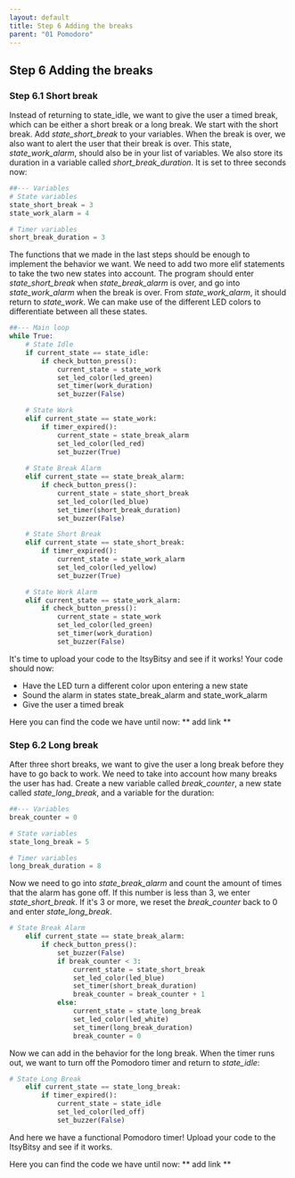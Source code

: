 ```yaml
---
layout: default
title: Step 6 Adding the breaks
parent: "01 Pomodoro"
---
```


## Step 6 Adding the breaks
### Step 6.1 Short break
Instead of returning to state_idle, we want to give the user a timed break, which can be either a short break or a long break. We start with the short break. Add *state_short_break* to your variables. When the break is over, we also want to alert the user that their break is over. This state, *state_work_alarm*, should also be in your list of variables. We also store its duration in a variable called *short_break_duration*. It is set to three seconds now:

```python
##--- Variables
# State variables
state_short_break = 3
state_work_alarm = 4

# Timer variables
short_break_duration = 3

```

The functions that we made in the last steps should be enough to implement the behavior we want. We need to add two more elif statements to take the two new states into account. The program should enter *state_short_break* when *state_break_alarm* is over, and go into *state_work_alarm* when the break is over. From *state_work_alarm*, it should return to *state_work*. We can make use of the different LED colors to differentiate between all these states. 

```python
##--- Main loop
while True:
    # State Idle
    if current_state == state_idle:
        if check_button_press():
            current_state = state_work
            set_led_color(led_green)
            set_timer(work_duration)
            set_buzzer(False)

    # State Work
    elif current_state == state_work:
        if timer_expired():
            current_state = state_break_alarm
            set_led_color(led_red)
            set_buzzer(True)
    
    # State Break Alarm
    elif current_state == state_break_alarm:
        if check_button_press():
            current_state = state_short_break
            set_led_color(led_blue)
            set_timer(short_break_duration)
            set_buzzer(False)

    # State Short Break
    elif current_state == state_short_break:
        if timer_expired():
            current_state = state_work_alarm
            set_led_color(led_yellow)
            set_buzzer(True)

    # State Work Alarm
    elif current_state == state_work_alarm:
        if check_button_press():
            current_state = state_work
            set_led_color(led_green)
            set_timer(work_duration)
            set_buzzer(False)

```

It's time to upload your code to the ItsyBitsy and see if it works! Your code should now:

 - Have the LED turn a different color upon entering a new state
 - Sound the alarm in states state_break_alarm and state_work_alarm
 - Give the user a timed break 
 
 Here you can find the code we have until now: ** add link ** 

### Step 6.2 Long break
After three short breaks, we want to give the user a long break before they have to go back to work. We need to take into account how many breaks the user has had. Create a new variable called *break_counter*, a new state called *state_long_break*, and a variable for the duration:

```python
##--- Variables
break_counter = 0

# State variables 
state_long_break = 5

# Timer variables
long_break_duration = 8

```

Now we need to go into *state_break_alarm* and count the amount of times that the alarm has gone off. If this number is less than 3, we enter *state_short_break*. If it's 3 or more, we reset the *break_counter* back to 0 and enter *state_long_break*.

```python
# State Break Alarm
    elif current_state == state_break_alarm:
        if check_button_press():
            set_buzzer(False)
            if break_counter < 3:
                current_state = state_short_break
                set_led_color(led_blue)
                set_timer(short_break_duration)
                break_counter = break_counter + 1
            else:
                current_state = state_long_break
                set_led_color(led_white)
                set_timer(long_break_duration)
                break_counter = 0

```

Now we can add in the behavior for the long break. When the timer runs out, we want to turn off the Pomodoro timer and return to *state_idle*:

```python
# State Long Break
    elif current_state == state_long_break:
        if timer_expired():
            current_state = state_idle
            set_led_color(led_off)
            set_buzzer(False)

```

And here we have a functional Pomodoro timer! Upload your code to the ItsyBitsy and see if it works. 

Here you can find the code we have until now: ** add link ** 